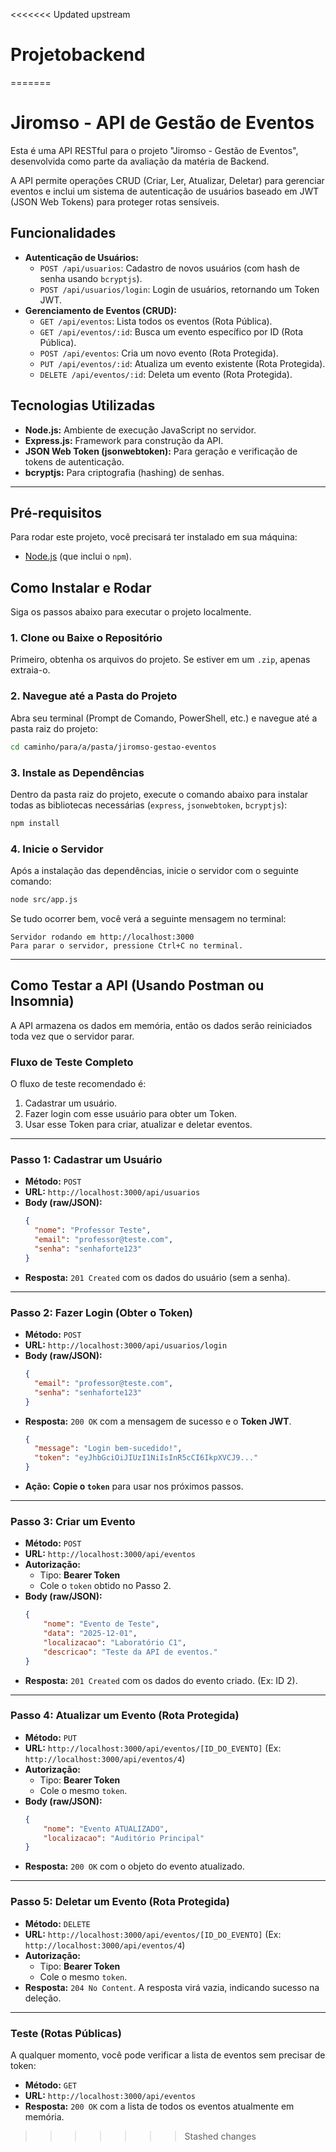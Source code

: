 <<<<<<< Updated upstream
# Projetobackend
=======
# Jiromso - API de Gestão de Eventos

Esta é uma API RESTful para o projeto "Jiromso - Gestão de Eventos", desenvolvida como parte da avaliação da matéria de Backend.

A API permite operações CRUD (Criar, Ler, Atualizar, Deletar) para gerenciar eventos e inclui um sistema de autenticação de usuários baseado em JWT (JSON Web Tokens) para proteger rotas sensíveis.

## Funcionalidades

* **Autenticação de Usuários:**
    * `POST /api/usuarios`: Cadastro de novos usuários (com hash de senha usando `bcryptjs`).
    * `POST /api/usuarios/login`: Login de usuários, retornando um Token JWT.
* **Gerenciamento de Eventos (CRUD):**
    * `GET /api/eventos`: Lista todos os eventos (Rota Pública).
    * `GET /api/eventos/:id`: Busca um evento específico por ID (Rota Pública).
    * `POST /api/eventos`: Cria um novo evento (Rota Protegida).
    * `PUT /api/eventos/:id`: Atualiza um evento existente (Rota Protegida).
    * `DELETE /api/eventos/:id`: Deleta um evento (Rota Protegida).

## Tecnologias Utilizadas

* **Node.js:** Ambiente de execução JavaScript no servidor.
* **Express.js:** Framework para construção da API.
* **JSON Web Token (jsonwebtoken):** Para geração e verificação de tokens de autenticação.
* **bcryptjs:** Para criptografia (hashing) de senhas.

---

## Pré-requisitos

Para rodar este projeto, você precisará ter instalado em sua máquina:

* [Node.js](https://nodejs.org/) (que inclui o `npm`).

## Como Instalar e Rodar

Siga os passos abaixo para executar o projeto localmente.

### 1. Clone ou Baixe o Repositório

Primeiro, obtenha os arquivos do projeto. Se estiver em um `.zip`, apenas extraia-o.

### 2. Navegue até a Pasta do Projeto

Abra seu terminal (Prompt de Comando, PowerShell, etc.) e navegue até a pasta raiz do projeto:

```sh
cd caminho/para/a/pasta/jiromso-gestao-eventos
```

### 3. Instale as Dependências

Dentro da pasta raiz do projeto, execute o comando abaixo para instalar todas as bibliotecas necessárias (`express`, `jsonwebtoken`, `bcryptjs`):

```sh
npm install
```

### 4. Inicie o Servidor

Após a instalação das dependências, inicie o servidor com o seguinte comando:

```sh
node src/app.js
```

Se tudo ocorrer bem, você verá a seguinte mensagem no terminal:

```
Servidor rodando em http://localhost:3000
Para parar o servidor, pressione Ctrl+C no terminal.
```

---

## Como Testar a API (Usando Postman ou Insomnia)

A API armazena os dados em memória, então os dados serão reiniciados toda vez que o servidor parar.

### Fluxo de Teste Completo

O fluxo de teste recomendado é:
1.  Cadastrar um usuário.
2.  Fazer login com esse usuário para obter um Token.
3.  Usar esse Token para criar, atualizar e deletar eventos.

---

### Passo 1: Cadastrar um Usuário

* **Método:** `POST`
* **URL:** `http://localhost:3000/api/usuarios`
* **Body (raw/JSON):**
    ```json
    {
      "nome": "Professor Teste",
      "email": "professor@teste.com",
      "senha": "senhaforte123"
    }
    ```
* **Resposta:** `201 Created` com os dados do usuário (sem a senha).

---

### Passo 2: Fazer Login (Obter o Token)

* **Método:** `POST`
* **URL:** `http://localhost:3000/api/usuarios/login`
* **Body (raw/JSON):**
    ```json
    {
      "email": "professor@teste.com",
      "senha": "senhaforte123"
    }
    ```
* **Resposta:** `200 OK` com a mensagem de sucesso e o **Token JWT**.
    ```json
    {
      "message": "Login bem-sucedido!",
      "token": "eyJhbGciOiJIUzI1NiIsInR5cCI6IkpXVCJ9..."
    }
    ```
* **Ação:** **Copie o `token`** para usar nos próximos passos.

---

### Passo 3: Criar um Evento 

* **Método:** `POST`
* **URL:** `http://localhost:3000/api/eventos`
* **Autorização:**
    * Tipo: **Bearer Token**
    * Cole o `token` obtido no Passo 2.
* **Body (raw/JSON):**
    ```json
    {
        "nome": "Evento de Teste",
        "data": "2025-12-01",
        "localizacao": "Laboratório C1",
        "descricao": "Teste da API de eventos."
    }
    ```
* **Resposta:** `201 Created` com os dados do evento criado. (Ex: ID 2).

---

### Passo 4: Atualizar um Evento (Rota Protegida)

* **Método:** `PUT`
* **URL:** `http://localhost:3000/api/eventos/[ID_DO_EVENTO]` (Ex: `http://localhost:3000/api/eventos/4`)
* **Autorização:**
    * Tipo: **Bearer Token**
    * Cole o mesmo `token`.
* **Body (raw/JSON):** 
    ```json
    {
        "nome": "Evento ATUALIZADO",
        "localizacao": "Auditório Principal"
    }
    ```
* **Resposta:** `200 OK` com o objeto do evento atualizado.

---

### Passo 5: Deletar um Evento (Rota Protegida)

* **Método:** `DELETE`
* **URL:** `http://localhost:3000/api/eventos/[ID_DO_EVENTO]` (Ex: `http://localhost:3000/api/eventos/4`)
* **Autorização:**
    * Tipo: **Bearer Token**
    * Cole o mesmo `token`.
* **Resposta:** `204 No Content`. A resposta virá vazia, indicando sucesso na deleção.

---

### Teste (Rotas Públicas)

A qualquer momento, você pode verificar a lista de eventos sem precisar de token:

* **Método:** `GET`
* **URL:** `http://localhost:3000/api/eventos`
* **Resposta:** `200 OK` com a lista de todos os eventos atualmente em memória.
>>>>>>> Stashed changes
